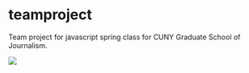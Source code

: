 # teamproject
Team project for javascript spring class for CUNY Graduate School of Journalism.

<img src="http://i.giphy.com/EycxafzdmLq4o.gif">
